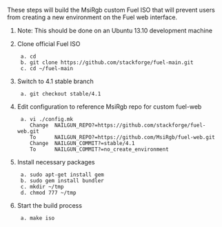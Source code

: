 These steps will build the MsiRgb custom Fuel ISO that will prevent users from
creating a new environment on the Fuel web interface.

1. Note: This should be done on an Ubuntu 13.10 development machine

2. Clone official Fuel ISO

        a. cd
        b. git clone https://github.com/stackforge/fuel-main.git
        c. cd ~/fuel-main

3. Switch to 4.1 stable branch

        a. git checkout stable/4.1

4. Edit configuration to reference MsiRgb repo for custom fuel-web

        a. vi ./config.mk
           Change  NAILGUN_REPO?=https://github.com/stackforge/fuel-web.git
           To      NAILGUN_REPO?=https://github.com/MsiRgb/fuel-web.git
           Change  NAILGUN_COMMIT?=stable/4.1
           To      NAILGUN_COMMIT?=no_create_environment

5. Install necessary packages

        a. sudo apt-get install gem
        b. sudo gem install bundler
        c. mkdir ~/tmp
        d. chmod 777 ~/tmp

6. Start the build process

        a. make iso

